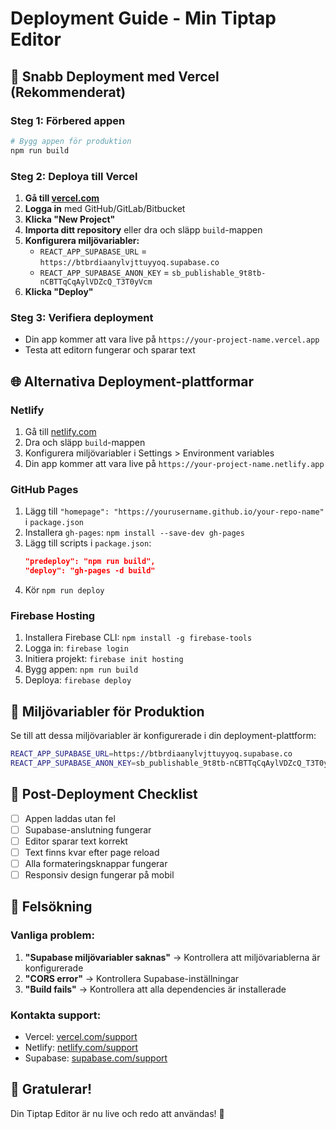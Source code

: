 # Deployment Guide - Min Tiptap Editor

## 🚀 Snabb Deployment med Vercel (Rekommenderat)

### Steg 1: Förbered appen
```bash
# Bygg appen för produktion
npm run build
```

### Steg 2: Deploya till Vercel

1. **Gå till [vercel.com](https://vercel.com)**
2. **Logga in** med GitHub/GitLab/Bitbucket
3. **Klicka "New Project"**
4. **Importa ditt repository** eller dra och släpp `build`-mappen
5. **Konfigurera miljövariabler:**
   - `REACT_APP_SUPABASE_URL` = `https://btbrdiaanylvjttuyyoq.supabase.co`
   - `REACT_APP_SUPABASE_ANON_KEY` = `sb_publishable_9t8tb-nCBTTqCqAylVDZcQ_T3T0yVcm`
6. **Klicka "Deploy"**

### Steg 3: Verifiera deployment
- Din app kommer att vara live på `https://your-project-name.vercel.app`
- Testa att editorn fungerar och sparar text

## 🌐 Alternativa Deployment-plattformar

### Netlify
1. Gå till [netlify.com](https://netlify.com)
2. Dra och släpp `build`-mappen
3. Konfigurera miljövariabler i Settings > Environment variables
4. Din app kommer att vara live på `https://your-project-name.netlify.app`

### GitHub Pages
1. Lägg till `"homepage": "https://yourusername.github.io/your-repo-name"` i `package.json`
2. Installera `gh-pages`: `npm install --save-dev gh-pages`
3. Lägg till scripts i `package.json`:
   ```json
   "predeploy": "npm run build",
   "deploy": "gh-pages -d build"
   ```
4. Kör `npm run deploy`

### Firebase Hosting
1. Installera Firebase CLI: `npm install -g firebase-tools`
2. Logga in: `firebase login`
3. Initiera projekt: `firebase init hosting`
4. Bygg appen: `npm run build`
5. Deploya: `firebase deploy`

## 🔧 Miljövariabler för Produktion

Se till att dessa miljövariabler är konfigurerade i din deployment-plattform:

```bash
REACT_APP_SUPABASE_URL=https://btbrdiaanylvjttuyyoq.supabase.co
REACT_APP_SUPABASE_ANON_KEY=sb_publishable_9t8tb-nCBTTqCqAylVDZcQ_T3T0yVcm
```

## 📝 Post-Deployment Checklist

- [ ] Appen laddas utan fel
- [ ] Supabase-anslutning fungerar
- [ ] Editor sparar text korrekt
- [ ] Text finns kvar efter page reload
- [ ] Alla formateringsknappar fungerar
- [ ] Responsiv design fungerar på mobil

## 🐛 Felsökning

### Vanliga problem:
1. **"Supabase miljövariabler saknas"** → Kontrollera att miljövariablerna är konfigurerade
2. **"CORS error"** → Kontrollera Supabase-inställningar
3. **"Build fails"** → Kontrollera att alla dependencies är installerade

### Kontakta support:
- Vercel: [vercel.com/support](https://vercel.com/support)
- Netlify: [netlify.com/support](https://netlify.com/support)
- Supabase: [supabase.com/support](https://supabase.com/support)

## 🎉 Gratulerar!

Din Tiptap Editor är nu live och redo att användas! 🚀
